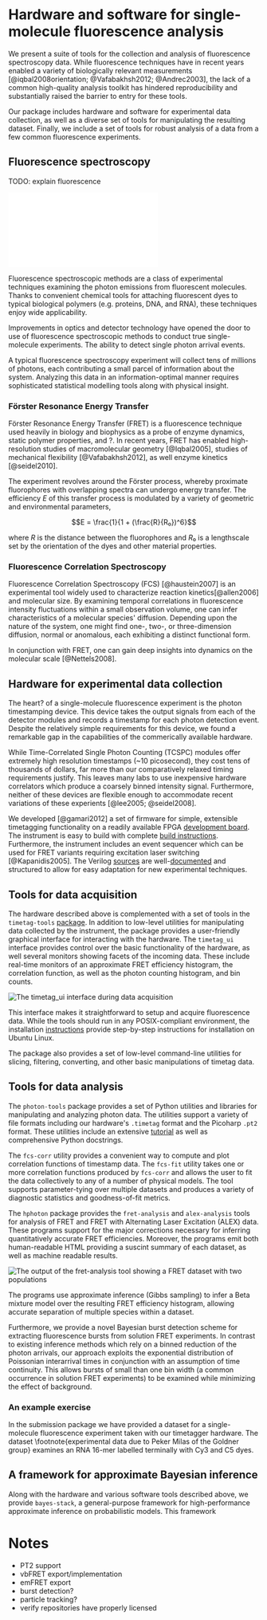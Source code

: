# Hardware and software for single-molecule fluorescence analysis

We present a suite of tools for the collection and analysis of
fluorescence spectroscopy data.  While fluorescence techniques have in
recent years enabled a variety of biologically relevant measurements
[@iqbal2008orientation; @Vafabakhsh2012; @Andrec2003], the lack of a common
high-quality analysis toolkit has hindered reproducibility and
substantially raised the barrier to entry for these tools.

Our package includes hardware and software for experimental data
collection, as well as a diverse set of tools for manipulating the
resulting dataset. Finally, we include a set of tools for robust
analysis of a data from a few common fluorescence experiments.

## Fluorescence spectroscopy

TODO: explain fluorescence

![A schematic representation of a typical fluorescence spectroscopy experiment. Here we see a laser illuminating a observation volume confocal with a collection volume. Two photon-counting detectors collect fluorescence produced from dyes passing through this volume.](fret-setup.pdf)

Fluorescence spectroscopic methods are a class of experimental
techniques examining the photon emissions from fluorescent
molecules. Thanks to convenient chemical tools for attaching
fluorescent dyes to typical biological polymers (e.g. proteins, DNA,
and RNA), these techniques enjoy wide applicability.

Improvements in optics and detector technology have opened the door to
use of fluorescence spectroscopic methods to conduct true
single-molecule experiments. The ability to detect single photon
arrival events.

A typical fluorescence spectroscopy experiment will collect tens of
millions of photons, each contributing a small parcel of information
about the system. Analyzing this data in an information-optimal manner
requires sophisticated statistical modelling tools along with physical
insight.

### Förster Resonance Energy Transfer
Förster Resonance Energy Transfer (FRET) is a fluorescence technique
used heavily in biology and biophysics as a probe of
enzyme dynamics, static polymer properties, and ?.
In recent years, FRET has enabled high-resolution studies of
macromolecular geometry [@Iqbal2005], studies of mechanical
flexibility [@Vafabakhsh2012], as well enzyme kinetics [@seidel2010].

The experiment revolves around the Förster process,
whereby proximate fluorophores with overlapping spectra can undergo
energy transfer. The efficiency $E$ of this transfer process is modulated
by a variety of geometric and environmental parameters,

$$E = \frac{1}{1 + (\frac{R}{R₀})^6}$$

where $R$ is the distance between the fluorophores and $R₀$ is a
lengthscale set by the orientation of the dyes and other material
properties.

### Fluorescence Correlation Spectroscopy

Fluorescence Correlation Spectroscopy (FCS) [@haustein2007] is an
experimental tool widely used to characterize reaction
kinetics[@allen2006] and molecular size.  By examining temporal
correlations in fluorescence intensity fluctuations within a
small observation volume, one can infer characteristics of a
molecular species' diffusion. Depending upon the nature of the system,
one might find one-, two-, or three-dimension diffusion, normal or
anomalous, each exhibiting a distinct functional form.

In conjunction with FRET, one can gain deep insights into dynamics on
the molecular scale [@Nettels2008].

## Hardware for experimental data collection

The heart? of a single-molecule fluorescence experiment is the photon
timestamping device. This device takes the output signals from each of
the detector modules and records a timestamp for each photon detection
event. Despite the relatively simple requirements for this device, we
found a remarkable gap in the capabilities of the commerically
available hardware.

While Time-Correlated Single Photon Counting (TCSPC) modules offer
extremely high resolution timestamps (~10 picosecond), they
cost tens of thousands of dollars, far more than our comparatively
relaxed timing requirements justify.  This leaves many labs to use
inexpensive hardware correlators which produce a coarsely binned
intensity signal. Furthermore, neither of these devices are flexible
enough to accommodate recent variations of these experients
[@lee2005; @seidel2008].

We developed [@gamari2012] a set of firmware for simple, extensible timetagging
functionality on a readily available FPGA
[development board](http://www.knjn.com/FPGA-FX2.html). The instrument
is easy to build with complete
[build instructions](http://goldnerlab.physics.umass.edu/wiki/FpgaTimeTagger?action=AttachFile&do=view&target=construction.pdf). Furthermore,
the instrument includes an event sequencer which can be used for FRET
variants requiring excitation laser switching [@Kapanidis2005]. The
Verilog [sources](http://github.com/bgamari/timetag-fpga) are
well-[documented](http://github.com/bgamari/timetag-fpga/tree/master/docs)
and structured to allow for easy adaptation for new experimental
techniques.

## Tools for data acquisition

The hardware described above is complemented with a set of tools in
the `timetag-tools`
[package](http://github.com/bgamari/timetag-tools). In addition to
low-level utilities for manipulating data collected by the instrument,
the package provides a user-friendly graphical interface for
interacting with the hardware. The `timetag_ui` interface provides
control over the basic functionality of the hardware, as well several
monitors showing facets of the incoming data. These include real-time
monitors of an approximate FRET efficiency histogram, the correlation
function, as well as the photon counting histogram, and bin counts.

![The `timetag_ui` interface during data acquisition](timetag-ui.png)

This interface makes it straightforward to setup and acquire
fluorescence data. While the tools should run in any POSIX-compliant
environment, the installation [instructions][timetag-tutorial] provide step-by-step
instructions for installation on Ubuntu Linux.

The package also provides a set of low-level command-line utilities
for slicing, filtering, converting, and other basic manipulations of
timetag data.

## Tools for data analysis

The `photon-tools` package provides a set of Python utilities and
libraries for manipulating and analyzing photon data. The utilities
support a variety of file formats including our hardware's `.timetag`
format and the Picoharp `.pt2` format. These utilities include
an extensive [tutorial][photon-tools docs] as well as comprehensive
Python docstrings.

The `fcs-corr` utility provides a convenient way to compute and plot
correlation functions of timestamp data. The `fcs-fit` utility takes
one or more correlation functions produced by `fcs-corr` and allows
the user to fit the data collectively to any of a number of physical
models. The tool supports parameter-tying over multiple datasets and
produces a variety of diagnostic statistics and goodness-of-fit
metrics.

The `hphoton` package provides the `fret-analysis` and `alex-analysis`
tools for analysis of FRET and FRET with Alternating Laser Excitation
(ALEX) data. These programs support for the major corrections
necessary for inferring quantitatively accurate FRET
efficiencies. Moreover, the programs emit both human-readable HTML
providing a suscint summary of each dataset, as well as machine
readable results.

![The output of the `fret-analysis` tool showing a FRET dataset with two populations](fret-analysis.png)

The programs use approximate inference (Gibbs sampling) to infer a
Beta mixture model over the resulting FRET efficiency histogram,
allowing accurate separation of multiple species within a dataset.

Furthermore, we provide a novel Bayesian burst detection scheme for
extracting fluorescence bursts from solution FRET experiments. In
contrast to existing inference methods which rely on a binned
reduction of the photon arrivals, our approach exploits the
exponential distribution of Poissonian interarrival times in
conjunction with an assumption of time continuity. This allows bursts
of small than one bin width (a common occurrence in solution FRET
experiments) to be examined while minimizing the effect of background.

### An example exercise

In the submission package we have provided a dataset for a
single-molecule fluorescence experiment taken with our timetagger
hardware. The dataset \footnote{experimental data due to Peker Milas of
the Goldner group} examines an RNA 16-mer labelled terminally with Cy3
and C5 dyes.


## A framework for approximate Bayesian inference

Along with the hardware and various software tools described above, we
provide `bayes-stack`, a general-purpose framework for
high-performance approximate inference on probabilistic models. This
framework

# Notes

 * PT2 support
 * vbFRET export/implementation
 * emFRET export
 * burst detection?
 * particle tracking?
 * verify repositories have properly licensed


[timetag-tutorial]: http://goldnerlab.physics.umass.edu/wiki/FpgaTimeTagger?action=AttachFile&do=view&target=construction.pdf
[photon-tools docs]: https://github.com/bgamari/photon-tools/blob/master/readme.mkd

